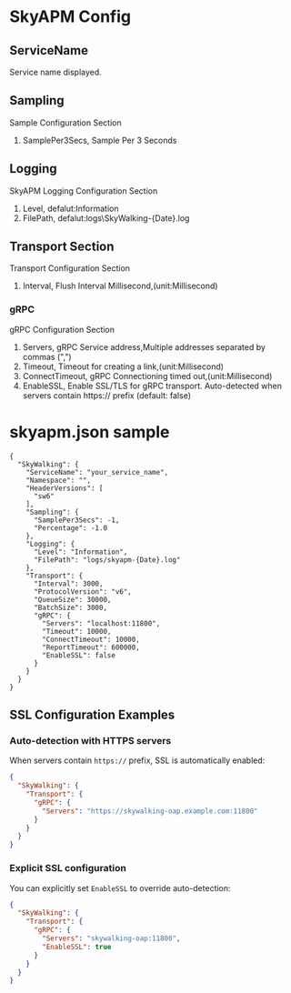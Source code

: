 # SkyAPM Config 

## ServiceName

Service name displayed.

## Sampling 

Sample Configuration Section

1. SamplePer3Secs, Sample Per 3 Seconds

## Logging

SkyAPM Logging Configuration Section

1. Level, defalut:Information
2. FilePath, defalut:logs\\SkyWalking-{Date}.log

## Transport Section

Transport Configuration Section

1. Interval, Flush Interval Millisecond,(unit:Millisecond)

### gRPC 

gRPC Configuration Section

1. Servers, gRPC Service address,Multiple addresses separated by commas (",")
2. Timeout, Timeout for creating a link,(unit:Millisecond)
3. ConnectTimeout, gRPC Connectioning timed out,(unit:Millisecond)
4. EnableSSL, Enable SSL/TLS for gRPC transport. Auto-detected when servers contain https:// prefix (default: false)

# skyapm.json sample
```
{
  "SkyWalking": {
    "ServiceName": "your_service_name",
    "Namespace": "",
    "HeaderVersions": [
      "sw6"
    ],
    "Sampling": {
      "SamplePer3Secs": -1,
      "Percentage": -1.0
    },
    "Logging": {
      "Level": "Information",
      "FilePath": "logs/skyapm-{Date}.log"
    },
    "Transport": {
      "Interval": 3000,
      "ProtocolVersion": "v6",
      "QueueSize": 30000,
      "BatchSize": 3000,
      "gRPC": {
        "Servers": "localhost:11800",
        "Timeout": 10000,
        "ConnectTimeout": 10000,
        "ReportTimeout": 600000,
        "EnableSSL": false
      }
    }
  }
}
```

## SSL Configuration Examples

### Auto-detection with HTTPS servers
When servers contain `https://` prefix, SSL is automatically enabled:
```json
{
  "SkyWalking": {
    "Transport": {
      "gRPC": {
        "Servers": "https://skywalking-oap.example.com:11800"
      }
    }
  }
}
```

### Explicit SSL configuration
You can explicitly set `EnableSSL` to override auto-detection:
```json
{
  "SkyWalking": {
    "Transport": {
      "gRPC": {
        "Servers": "skywalking-oap:11800",
        "EnableSSL": true
      }
    }
  }
}
```
